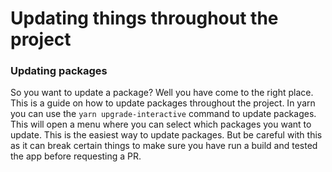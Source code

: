 # Updating things throughout the project

### Updating packages

So you want to update a package? Well you have come to the right place. This is a guide on how to update packages throughout the project.
In yarn you can use the `yarn upgrade-interactive` command to update packages. This will open a menu where you can select which packages you want to update. This is the easiest way to update packages.
But be careful with this as it can break certain things to make sure you have run a build and tested the app before requesting a PR.
